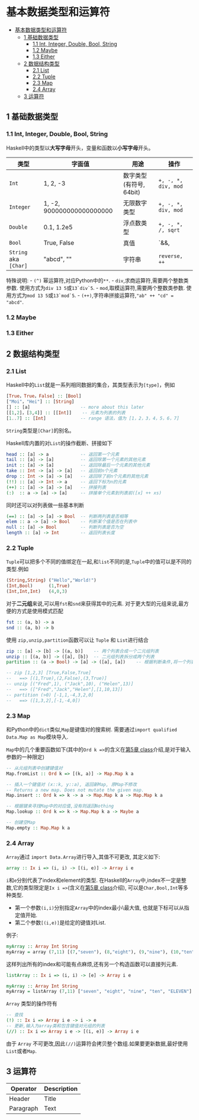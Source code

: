 # 基本数据类型和运算符

- [基本数据类型和运算符](#基本数据类型和运算符)
  - [1 基础数据类型](#1-基础数据类型)
    - [1.1 Int, Integer, Double, Bool, String](#11-int-integer-double-bool-string)
    - [1.2 Maybe](#12-maybe)
    - [1.3 Either](#13-either)
  - [2 数据结构类型](#2-数据结构类型)
    - [2.1 List](#21-list)
    - [2.2 Tuple](#22-tuple)
    - [2.3 Map](#23-map)
    - [2.4 Array](#24-array)
  - [3 运算符](#3-运算符)

## 1 基础数据类型

### 1.1 Int, Integer, Double, Bool, String

Haskell中的类型以**大写字母**开头，变量和函数以**小写字母**开头。

| 类型                  | 字面值                    | 用途                     | 操作                |
| --------------------- | ------------------------- | ------------------------ | ------------------- |
| `Int`                 | 1, 2, -3                  | 数字类型 (有符号, 64bit) | `+, -, *, div, mod` |
| `Integer`             | 1, -2, 900000000000000000 | 无限数字类型             | `+, -, *, div, mod` |
| `Double`              | 0.1, 1.2e5                | 浮点数类型               | `+, -, *, /, sqrt`  |
| `Bool`                | True, False               | 真值                     | `&&,                |  | , not` |
| `String` aka `[Char]` | "abcd", ""                | 字符串                   | `reverse, ++`       |

特殊说明:
    - `(^)` 幂运算符,对应Python中的`**`.
    - `div`,求商运算符,需要两个整数类参数. 使用方式为`div 13 5`或``13`div`5``.
    - `mod`,取模运算符,需要两个整数类参数. 使用方式为`mod 13 5`或``13`mod`5``.
    - `(++)`,字符串拼接运算符,`"ab" ++ "cd" = "abcd"`.

### 1.2 Maybe

### 1.3 Either


## 2 数据结构类型

### 2.1 List

Haskell中的``List``就是一系列相同数据的集合，其类型表示为``[type]``，例如

```Haskell
[True，True，False] :: [Bool]
["Moi"，"Hei"] :: [String]
[] :: [a]                   -- more about this later
[[1,2]，[3,4]] :: [[Int]]    -- 元素为列表的列表
[1..7] :: [Int]             -- range 语法，值为 [1，2，3，4，5，6，7]
```

``String``类型是``[Char]``的别名。

Haskell库内置的对``List``的操作截断、拼接如下

```Haskell
head :: [a] -> a            -- 返回第一个元素
tail :: [a] -> [a]          -- 返回除第一个元素的其他元素
init :: [a] -> [a]          -- 返回除最后一个元素的其他元素
take :: Int -> [a] -> [a]   -- 返回前n个元素
drop :: Int -> [a] -> [a]   -- 返回除了前n个元素的其他元素
(!!) :: [a] -> Int -> a     -- 返回下标为n的元素
(++) :: [a] -> [a] -> [a]   -- 拼接列表
(:)  :: a -> [a] -> [a]     -- 拼接单个元素到列表前([x] ++ xs)
```

同时还可以对列表做一些基本判断

```Haskell
(==) :: [a] -> [a] -> Bool  -- 判断两列表是否相等
elem :: a -> [a] -> Bool    -- 判断某个值是否在列表中
null :: [a] -> Bool         -- 判断列表是否为空
length :: [a] -> Int        -- 返回列表长度
```

### 2.2 Tuple

`Tuple`可以把多个不同的值绑定在一起,和`list`不同的是,`Tuple`中的值可以是不同的类型.例如

```Haskell
(String,String) ("Hello","World!")
(Int,Bool)      (1,True)
(Int,Int,Int)   (4,0,3)
```

对于**二元组**来说,可以用`fst`和`snd`来获得其中的元素. 对于更大型的元组来说,最方便的方式是使用模式匹配

```Haskell
fst :: (a, b) -> a
snd :: (a, b) -> b
```

使用 `zip,unzip,partition`函数可以让 `Tuple` 和 `List`进行结合

```Haskell
zip :: [a] -> [b] -> [(a, b)]    -- 两个列表合成一个二元组列表
unzip :: [(a, b)] -> ([a], [b])  -- 二元组列表拆分成两个列表
partition :: (a -> Bool) -> [a] -> ([a], [a])    -- 根据判断条件,将一个列表分成满足/不满足两个列表,合成一个元组

-- zip [1,2,3] [True,False,True]
--   ==> [(1,True),(2,False),(3,True)]
-- unzip [("Fred",1), ("Jack",10), ("Helen",13)]
--   ==> (["Fred","Jack","Helen"],[1,10,13])
-- partition (>0) [-1,1,-4,3,2,0]
--   ==> ([1,3,2],[-1,-4,0])
```

### 2.3 Map

和Python中的`dict`类似,`Map`是键值对的搜索树. 需要通过`import qualified Data.Map as Map`模块导入.

`Map`中的几个重要函数如下(其中的`Ord k =>`的含义在[第5章 class](5.%20Class%E5%92%8CTypeclasses.md)介绍,是对于输入参数的一种限定)

```Haskell
-- 从元组列表中创建键值对
Map.fromList :: Ord k => [(k, a)] -> Map.Map k a

-- 插入一个键值对 (x::k, y::a), 返回新Map, 原Map不修改
-- Returns a new map. Does not mutate the given map.
Map.insert :: Ord k => k -> a -> Map.Map k a -> Map.Map k a

-- 根据键来寻找Map中的对应值,没有则返回Nothing
Map.lookup :: Ord k => k -> Map.Map k a -> Maybe a

-- 创建空Map
Map.empty :: Map.Map k a
```

### 2.4 Array

`Array`通过 `import Data.Array`进行导入,其值不可更改, 其定义如下:

```Haskell
array :: Ix i => (i, i) -> [(i, e)] -> Array i e
```

`i`和`e`分别代表了index和element的类型. 在Haskell的`Array`中,index不一定是整数,它的类型限定是`Ix i =>`(含义在[第5章 class](5.%20Class%E5%92%8CTypeclasses.md)介绍), 可以是`Char,Bool,Int`等多种类型.

- 第一个参数`(i,i)`分别指定`Array`中的index最小\最大值, 也就是下标可以从指定值开始.
- 第二个参数`[(i,e)]`是给定的键值对List.

例子:

```Haskell
myArray :: Array Int String
myArray = array (7,11) [(7,"seven"), (8,"eight"), (9,"nine"), (10,"ten"), (11,"ELEVEN")]
```

这样列出所有的index和可能有点麻烦,还有另一个构造函数可以直接列元素.

```Haskell
listArray :: Ix i => (i, i) -> [e] -> Array i e

myArray :: Array Int String
myArray = listArray (7,11) ["seven", "eight", "nine", "ten", "ELEVEN"]
```

`Array` 类型的操作符有

```Haskell
-- 查找
(!) :: Ix i => Array i e -> i -> e
-- 更新,输入为array类和包含键值对元组的列表
(//) :: Ix i => Array i e -> [(i, e)] -> Array i e
```

由于 `Array` 不可更改,因此`(//)`运算符会拷贝整个数组.如果要更新数据,最好使用`List`或者`Map`.

## 3 运算符

| Operator  | Description |
| --------- | ----------- |
| Header    | Title       |
| Paragraph | Text        |
